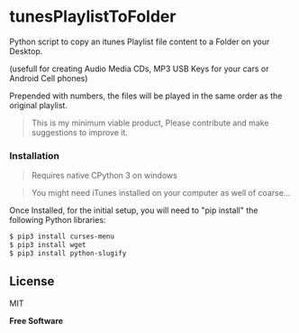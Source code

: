 # tunesPlaylistToFolder
Python script to copy an itunes Playlist file content to a Folder on your Desktop.

(usefull for creating Audio Media CDs, MP3 USB Keys for your cars or Android Cell phones)

Prepended with numbers, the files will be played in the same order as the original playlist.

> This is my minimum viable product, 
> Please contribute and make suggestions to improve it.

### Installation

> Requires native CPython 3 on windows

> You might need iTunes installed on your computer as well of coarse...

Once Installed, for the initial setup, you will need to 
"pip install" the following Python libraries:
```sh
$ pip3 install curses-menu
$ pip3 install wget
$ pip3 install python-slugify
```

License
----

MIT

**Free Software**
